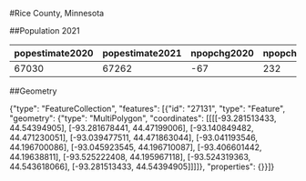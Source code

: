 #Rice County, Minnesota

##Population 2021

| popestimate2020 | popestimate2021 | npopchg2020 | npopchg2021 | births2020 | births2021 | deaths2020 | deaths2021 | naturalchg2020 | naturalchg2021 | internationalmig2020 | internationalmig2021 | domesticmig2020 | domesticmig2021 | netmig2020 | netmig2021 |  rbirth2021  |  rdeath2021  | rnaturalchg2021 | rinternationalmig2021 | rdomesticmig2021 | rnetmig2021  |
|-----------------|-----------------|-------------|-------------|------------|------------|------------|------------|----------------|----------------|----------------------|----------------------|-----------------|-----------------|------------|------------|--------------|--------------|-----------------|-----------------------|------------------|--------------|
| 67030           | 67262           | -67         | 232         | 153        | 671        | 148        | 610        | 5              | 61             | 1                    | 81                   | -73             | 75              | -72        | 156        | 9.9931492568 | 9.0846811426 | 0.9084681143    | 1.2063265124          | 1.1169689929     | 2.3232955053|

##Geometry

{"type": "FeatureCollection", "features": [{"id": "27131", "type": "Feature", "geometry": {"type": "MultiPolygon", "coordinates": [[[[-93.281513433, 44.54394905], [-93.281678441, 44.47199006], [-93.140849482, 44.471230051], [-93.039477511, 44.471863044], [-93.041193546, 44.196700086], [-93.045923545, 44.196710087], [-93.406601442, 44.19638811], [-93.525222408, 44.195967118], [-93.524319363, 44.543618066], [-93.281513433, 44.54394905]]]]}, "properties": {}}]}
